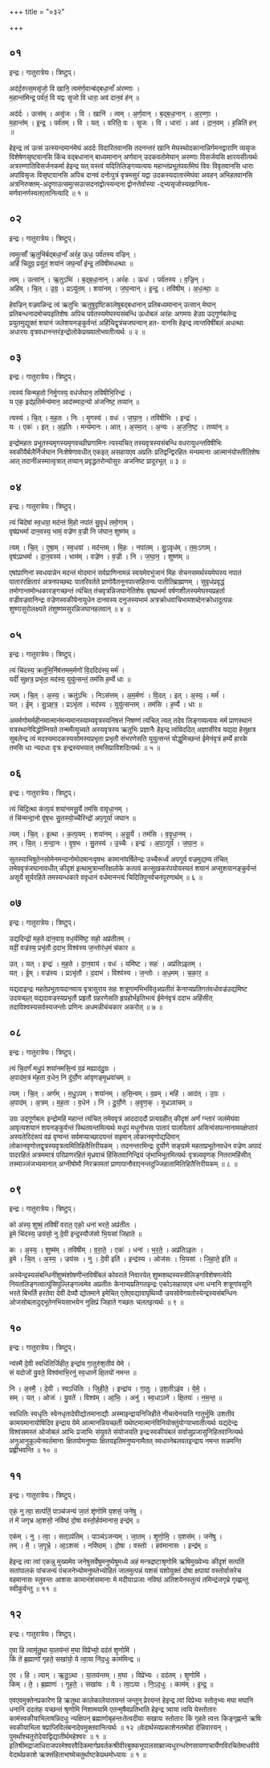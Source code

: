 +++
title = "०३२"

+++


## ०१
इन्द्रः। गातुरात्रेयः। त्रिष्टुप्।

अद॑र्द॒रुत्स॒मसृ॑जो॒ वि खानि॒ त्वम॑र्ण॒वान्ब॑द्बधा॒नाँ अ॑रम्णाः ।  
म॒हान्त॑मिन्द्र॒ पर्व॑तं॒ वि यद्वः सृ॒जो वि धारा॒ अव॑ दान॒वं ह॑न् ॥

अद॑र्दः । उत्स॑म् । असृ॑जः । वि । खानि॑ । त्वम् । अ॒र्ण॒वान् । ब॒द्ब॒धा॒नान् । अ॒र॒म्णाः॒ ।  
म॒हान्त॑म् । इ॒न्द्र॒ । पर्व॑तम् । वि । यत् । वरिति॒ वः । सृ॒जः । वि । धाराः॑ । अव॑ । दा॒न॒वम् । ह॒न्निति॑ हन् ॥

हेइन्द्र त्वं उत्सं उत्स्यन्दमानंमेघं अदर्दः विदारितवानसि तदनन्तरं खानि मेघस्थोदकानान्निर्गमनद्वाराणि व्यसृजः विशेषेणसृष्टवानसि किंच वद्बधानान् बाध्यमानान् अर्णवान् उदकवतोमेघान् अरम्णाः विसर्जयसि क्षारयसीत्यर्थः अत्ररम्णातिविसर्जनकर्मा हेइन्द्र यत् यस्त्वं यदितिलिङ्गव्यत्ययः महान्तंप्रभूतंपवर्तंमेघं विवः विवृतवानसि धाराः अपांविसृजः विसृष्टवानसि अपिच दानवं दनोःपुत्रं वृत्रमसुरं यद्वा उदकस्यदातारंमेघंवा अवहन् अभिहतवानसि अत्रनिरुक्तम्-अदृणाउत्समुत्सउत्सदनाद्वोत्स्यन्दना द्वोनत्तेर्वास्या -द्भ्यसृजोस्यखानित्व- मर्णवानर्णस्वतएतानित्यादि ॥ १ ॥

## ०२
इन्द्रः। गातुरात्रेयः। त्रिष्टुप्।

त्वमुत्साँ॑ ऋ॒तुभि॑र्बद्बधा॒नाँ अरं॑ह॒ ऊधः॒ पर्व॑तस्य वज्रिन् ।  
अहिं॑ चिदुग्र॒ प्रयु॑तं॒ शया॑नं जघ॒न्वाँ इ॑न्द्र॒ तवि॑षीमधत्थाः ॥

त्वम् । उत्सा॑न् । ऋ॒तुऽभिः॑ । ब॒द्ब॒धा॒नान् । अरं॑हः । ऊधः॑ । पर्व॑तस्य । व॒ज्रि॒न् ।  
अहि॑म् । चि॒त् । उ॒ग्र॒ । प्रऽयु॑तम् । शया॑नम् । ज॒घ॒न्वान् । इ॒न्द्र॒ । तवि॑षीम् । अ॒ध॒त्थाः॒ ॥

हेवज्रिन् वज्रवन्निन्द्र त्वं ऋतुभिः ऋतुषुवृष्टिकालेषुबद्बधानान् प्रतिबध्यमानान् उत्सान् मेघान् प्रतिबन्धनादमोचयइतिशेषः अपिच पर्वतस्यमेघस्यसंबन्धि ऊधोबलं अरंहः अगमयः हेउग्र उद्गूर्णबलेन्द्र प्रयुतमुद्युक्तं शयानं जलेशयनङ्कुर्वन्तं अहिंचिद्वृत्रंचजघन्वान् हत- वानसि हेइन्द्र त्वन्तविषींबलं अधत्थाः अधारयः वृत्रवधानन्तरंइन्द्रोलोकेप्रख्यातोभवतीत्यर्थः ॥ २ ॥

## ०३
इन्द्रः। गातुरात्रेयः। त्रिष्टुप्।

त्यस्य॑ चिन्मह॒तो निर्मृ॒गस्य॒ वध॑र्जघान॒ तवि॑षीभि॒रिन्द्रः॑ ।  
य एक॒ इद॑प्र॒तिर्मन्य॑मान॒ आद॑स्माद॒न्यो अ॑जनिष्ट॒ तव्या॑न् ॥

त्यस्य॑ । चि॒त् । म॒ह॒तः । निः । मृ॒गस्य॑ । वधः॑ । ज॒घा॒न॒ । तवि॑षीभिः । इन्द्रः॑ ।  
यः । एकः॑ । इत् । अ॒प्र॒तिः । मन्य॑मानः । आत् । अ॒स्मा॒त् । अ॒न्यः । अ॒ज॒नि॒ष्ट॒ । तव्या॑न् ॥

इन्द्रोमहतः प्रभूतस्यमृगस्यमृगवच्छीघ्रगामिनः त्यस्यचित् तस्यवृत्रस्यसंबन्धि वधरायुधन्तविषीभिः स्वकीयैर्बलैर्निर्जघान निःशेषेणावधीत् एकइत् असहायएव अप्रतिः प्रतिद्वन्द्विरहितः मन्यमानाः आत्मानंयोस्तीतिशेषः आत् तदानींअस्मात्वृत्रात् तव्यान् प्रवृद्धतरोन्योसुरः अजनिष्ट प्रादुरभूत् ॥ ३ ॥

## ०४
इन्द्रः। गातुरात्रेयः। त्रिष्टुप्।

त्यं चि॑देषां स्व॒धया॒ मद॑न्तं मि॒हो नपा॑तं सु॒वृधं॑ तमो॒गाम् ।  
वृष॑प्रभर्मा दान॒वस्य॒ भामं॒ वज्रे॑ण व॒ज्री नि ज॑घान॒ शुष्ण॑म् ॥

त्यम् । चि॒त् । ए॒षा॒म् । स्व॒धया॑ । मद॑न्तम् । मि॒हः । नपा॑तम् । सु॒ऽवृध॑म् । त॒मः॒ऽगाम् ।  
वृष॑ऽप्रभर्मा । दा॒न॒वस्य॑ । भाम॑म् । वज्रे॑ण । व॒ज्री । नि । ज॒घा॒न॒ । शुष्ण॑म् ॥

एषांप्राणिनां स्वधयान्नेन मदन्तं मोदमानं सर्वप्राणिनामन्नं स्वयमेवभुंजानं मिहः सेचनसमर्थस्यमेघस्य नपातं पातारंरक्षितारं अत्रनपच्छब्दः पातरिवर्तते प्राणोवैतनूनपात्सहितन्वः पातीतिब्राह्मणम् । सुवृधंप्रवृद्धं तमोगान्तमोन्धकारङ्गच्छन्तं त्यंचित् तंचवृत्रन्निजघानेतिशेषः वृषप्रभर्मा वर्षणशीलस्यमेघस्यप्रहर्ता वज्रीवज्रवानिन्द्रः वज्रेणस्वकीयेनायुधेन दानवस्य दनुजस्यभामं अत्रक्रोधवाचिभामशब्देनक्रोधादुत्पन्नः शुष्णासुरोलक्ष्यते तंशुष्णमसुरन्निजघानहतवान् ॥ ४ ॥

## ०५
इन्द्रः। गातुरात्रेयः। त्रिष्टुप्।

त्यं चि॑दस्य॒ क्रतु॑भि॒र्निष॑त्तमम॒र्मणो॑ वि॒ददिद॑स्य॒ मर्म॑ ।  
यदीं॑ सुक्षत्र॒ प्रभृ॑ता॒ मद॑स्य॒ युयु॑त्सन्तं॒ तम॑सि ह॒र्म्ये धाः ॥

त्यम् । चि॒त् । अ॒स्य॒ । क्रतु॑ऽभिः । निऽस॑त्तम् । अ॒म॒र्मणः॑ । वि॒दत् । इत् । अ॒स्य॒ । मर्म॑ ।  
यत् । ई॒म् । सु॒ऽक्ष॒त्र॒ । प्रऽभृ॑ता । मद॑स्य । युयु॑त्सन्तम् । तम॑सि । ह॒र्म्ये । धाः ॥

अमर्मणोमर्महीनमात्मानंमन्यमानस्याम्यवृत्रस्यनिषत्तं निषण्णं त्यंचित् त्यत् तदेव लिङ्गव्यत्ययः मर्म प्राणस्थानं यत्रस्थानेविद्धोम्नियते तन्मर्मेत्युच्यते अस्यवृत्रस्य ऋतुभिः प्रज्ञानैः हेइन्द्र त्वंविददित् अज्ञासीरेव यद्यदा हेसुक्षत्र सुबलेन्द्र त्वं मदस्यमादकस्यसोमस्यप्रभृता प्रभृतौ संभरणेसति युयुत्सन्तं योद्धुमिच्छन्तं ईमेनंवृत्रं हर्म्ये हारके तमसि धाः न्यदधाः वृत्रः इन्द्रस्यभयात् तमसिप्राविशदित्यर्थः ॥ ५ ॥

## ०६
इन्द्रः। गातुरात्रेयः। त्रिष्टुप्।

त्यं चि॑दि॒त्था क॑त्प॒यं शया॑नमसू॒र्ये तम॑सि वावृधा॒नम् ।  
तं चि॑न्मन्दा॒नो वृ॑ष॒भः सु॒तस्यो॒च्चैरिन्द्रो॑ अप॒गूर्या॑ जघान ॥

त्यम् । चि॒त् । इ॒त्था । क॒त्प॒यम् । शया॑नम् । अ॒सू॒र्ये । तम॑सि । व॒वृ॒धा॒नम् ।  
तम् । चि॒त् । म॒न्दा॒नः । वृ॒ष॒भः । सु॒तस्य॑ । उ॒च्चैः । इन्द्रः॑ । अ॒प॒ऽगूर्य॑ । ज॒घा॒न॒ ॥

सुतस्याभिषुतेनसोमेनमन्दानोमोदमानःवृषभः कामानांवर्षितेन्द्रः उच्चैरूर्ध्वं अपगूर्य वज्रमुद्यम्य तंचित् तमेववृत्रंजघानावधीत् कीदृशं इत्थामुत्रान्तरिक्षलोके कत्पयं कत्सुखकरंपयोयस्यतं शयानं अप्सुशयानङ्कुर्वन्तं असूर्ये सूर्यरहिते तमस्यन्धकारे ववृधानं वर्धमानन्त्यं चिदितिपुनर्वचनंपूरणार्थम् ॥ ६ ॥

## ०७
इन्द्रः। गातुरात्रेयः। त्रिष्टुप्।

उद्यदिन्द्रो॑ मह॒ते दा॑न॒वाय॒ वध॒र्यमि॑ष्ट॒ सहो॒ अप्र॑तीतम् ।  
यदीं॒ वज्र॑स्य॒ प्रभृ॑तौ द॒दाभ॒ विश्व॑स्य ज॒न्तोर॑ध॒मं च॑कार ॥

उत् । यत् । इन्द्रः॑ । म॒ह॒ते । दा॒न॒वाय॑ । वधः॑ । यमि॑ष्ट । सहः॑ । अप्र॑तिऽइतम् ।  
यत् । ई॒म् । वज्र॑स्य । प्रऽभृ॑तौ । द॒दाभ॑ । विश्व॑स्य । ज॒न्तोः । अ॒ध॒मम् । च॒का॒र॒ ॥

यद्यदाइन्द्रः महतेप्रभूतायदानवाय वृत्रासुराय सहः शत्रूणामभिभवितृअप्रतीतं केनाप्यप्रतिगतंवधोवज्रंउद्यमिष्ट उदयच्छ्त् यद्यदावज्रस्यप्रभृतौ प्रहृतौ ग्रहरणेसति हृग्रहोर्भइतिभत्वं ईमेनंवृत्रं ददाभ अहिंसीत् तदाविश्वस्यसर्वस्यजन्तोः प्रणिनः अधमन्नीचंचकार अकरोत् ॥ ७ ॥

## ०८
इन्द्रः। गातुरात्रेयः। त्रिष्टुप्।

त्यं चि॒दर्णं॑ मधु॒पं शया॑नमसि॒न्वं व॒व्रं मह्याद॑दु॒ग्रः ।  
अ॒पाद॑म॒त्रं म॑ह॒ता व॒धेन॒ नि दु॑र्यो॒ण आ॑वृणङ्मृ॒ध्रवा॑चम् ॥

त्यम् । चि॒त् । अर्ण॑म् । म॒धु॒ऽपम् । शया॑नम् । अ॒सि॒न्वम् । व॒व्रम् । महि॑ । आद॑त् । उ॒ग्रः ।  
अ॒पाद॑म् । अ॒त्रम् । म॒ह॒ता । व॒धेन॑ । नि । दु॒र्यो॒णे । अ॒वृ॒ण॒क् । मृ॒ध्रऽवा॑चम् ॥

उग्रः उद्गूर्णबलः इन्द्रोमहि महान्तं त्यंचित् तमेववृत्रं आददाददौ प्रत्यग्रहीत् कीदृशं अर्णं ग्न्तारं जलंमेघंवा आवृत्यशयानं शयनङ्कुर्वन्तं स्थितवन्तमित्यर्थः मधुपं मधुनोंभसः पातारं पालयितारं असिन्वंसपत्नानामवक्षेप्तारं अस्यतेरिदंरूपं वव्रं वृण्वन्तं सर्वमप्याच्छादयन्तं सइमान् लोकानवृणोद्यदिमान् लोकानवृणोत्तद्वृत्रस्यवृत्रत्वमितिहितैत्तिरीयकम् । तदनन्तरमिन्द्रः दुर्योणे सङ्ग्रामे महताप्रभूतेनवधेन वज्रेण अपादं पादरहितं अत्रममात्रं परिप्राणरहितं मृध्रवाचं हिंसितवागिन्द्रियं जृंभाभिभूतमित्यर्थः वृत्रन्न्यवृणक् नितरामहिंसीत् तस्माज्जंजभ्यमानात् अग्नीषोमौ निरक्रामतां प्राणापानौवाएनन्तदुज्जिहातामितिहितैत्तिरीयकम् ॥ ८ ॥

## ०९
इन्द्रः। गातुरात्रेयः। त्रिष्टुप्।

को अ॑स्य॒ शुष्मं॒ तवि॑षीं वरात॒ एको॒ धना॑ भरते॒ अप्र॑तीतः ।  
इ॒मे चि॑दस्य॒ ज्रय॑सो॒ नु दे॒वी इन्द्र॒स्यौज॑सो भि॒यसा॑ जिहाते ॥

कः । अ॒स्य॒ । शुष्म॑म् । तवि॑षीम् । व॒रा॒ते॒ । एकः॑ । धना॑ । भ॒र॒ते॒ । अप्र॑तिऽइतः ।  
इ॒मे । चि॒त् । अ॒स्य॒ । ज्रय॑सः । नु । दे॒वी इति॑ । इन्द्र॑स्य । ओज॑सः । भि॒यसा॑ । जि॒हा॒ते॒ इति॑ ॥

अस्येन्द्रस्यसंबन्धिनींशुष्मंशोषणीन्तविषींबलं कोवराते निवारयेत् शुष्मशब्दस्यस्त्रीलिङ्गविशेषणत्वेपि नियतलिङ्गत्वात्पुंसिपुल्लिङ्गत्वमेव अप्रतीतः केनाप्यप्रतिगतइन्द्रः एकोऽसहायएव धना धनानि शत्रूणांवसूनि भरते बिभर्ति हरतेवा देवी देव्यौ द्योतमाने इमेचित् एतेएवद्यावापृथिव्यौ ज्रयसोवेगवतोस्येन्द्रस्यसंबन्धिनः ओजसोबलादुद्भूतेनभियसाभयेन नुक्षिप्रं जिहाते गच्छतः चलतइत्यर्थः ॥ ९ ॥

## १०
इन्द्रः। गातुरात्रेयः। त्रिष्टुप्।

न्य॑स्मै दे॒वी स्वधि॑तिर्जिहीत॒ इन्द्रा॑य गा॒तुरु॑श॒तीव॑ येमे ।  
सं यदोजो॑ यु॒वते॒ विश्व॑माभि॒रनु॑ स्व॒धाव्ने॑ क्षि॒तयो॑ नमन्त ॥

नि । अ॒स्मै॒ । दे॒वी । स्वऽधि॑तिः । जि॒ही॒ते॒ । इन्द्रा॑य । गा॒तुः । उ॒श॒तीऽइ॑व । ये॒मे॒ ।  
सम् । यत् । ओजः॑ । यु॒वते॑ । विश्व॑म् । आ॒भिः॒ । अनु॑ । स्व॒धाऽव्ने॑ । क्षि॒तयः॑ । न॒म॒न्त॒ ॥

स्वधितिः स्वधृतिः स्वेनधृतादेवीद्योतमानाद्यौः अस्माइन्द्रायनिजिहीते नीचत्वेनयाति गातुर्भूमिः उशतीव कामयमानायोषिदिव इन्द्राय येमे आत्मानन्नियच्छती यथेष्टमात्मानंविनियोक्तुंयोग्याभवतीत्यर्थः यद्यदेन्द्रः विश्वंसमस्तं ओजोबलं आभिः प्रजाभिः संयुवते संयोजयति इन्द्रःस्वकीयंबलं सर्वासुप्रजासुनिहितवानित्यर्थः अनुआनुकूल्येनवर्तमानाः क्षितयोमनुष्याः क्षितयइतिमनुष्यनामैतत् स्वधाव्नेबलवतइन्द्राय नमन्त सन्नमन्ति प्रह्वीभवन्ति ॥ १० ॥

## ११
इन्द्रः। गातुरात्रेयः। त्रिष्टुप्।

एकं॒ नु त्वा॒ सत्प॑तिं॒ पाञ्च॑जन्यं जा॒तं शृ॑णोमि य॒शसं॒ जने॑षु ।  
तं मे॑ जगृभ्र आ॒शसो॒ नवि॑ष्ठं दो॒षा वस्तो॒र्हव॑मानास॒ इन्द्र॑म् ॥

एक॑म् । नु । त्वा॒ । सत्ऽप॑तिम् । पाञ्च॑ऽजन्यम् । जा॒तम् । शृ॒णो॒मि॒ । य॒शस॑म् । जने॑षु ।  
तम् । मे॒ । ज॒गृ॒भ्रे॒ । आ॒ऽशसः॑ । नवि॑ष्ठम् । दो॒षा । वस्तोः॑ । हव॑मानासः । इन्द्र॑म् ॥

हेइन्द्र त्वा त्वां एकन्नु मुख्यमेव जनेषुसर्वेषुमनुष्येषुमध्ये अहं मन्त्रद्रष्टाश्रृणोमि ऋषिमुख्येभ्यः कीदृशं सत्पतिं सतांपालकं पांचजन्यं पंचजनेभ्योमनुष्य्तेभ्योहितं जातमुत्पन्नं यशसं यशोयुक्तं दोषा क्षपायां वस्तोर्वासरेच वहमानासः स्तुवन्तः आशसः कामानंशंसमानाः मे मदीयाःप्रजाः नविष्ठं अतिशयेनस्तुत्यं तमिन्द्रंजगृभ्रे गृय्ह्णन्तु स्वीकुर्वन्तु ॥ ११ ॥

## १२
इन्द्रः। गातुरात्रेयः। त्रिष्टुप्।

ए॒वा हि त्वामृ॑तु॒था या॒तय॑न्तं म॒घा विप्रे॑भ्यो॒ दद॑तं शृ॒णोमि॑ ।  
किं ते॑ ब्र॒ह्माणो॑ गृहते॒ सखा॑यो॒ ये त्वा॒या नि॑द॒धुः काम॑मिन्द्र ॥

ए॒व । हि । त्वाम् । ऋ॒तु॒ऽथा । या॒तय॑न्तम् । म॒घा । विप्रे॑भ्यः । दद॑तम् । शृ॒णोमि॑ ।  
किम् । ते॒ । ब्र॒ह्माणः॑ । गृ॒ह॒ते॒ । सखा॑यः । ये । त्वा॒ऽया । नि॒ऽद॒धुः । काम॑म् । इ॒न्द्र॒ ॥

एवएवमुक्तेनप्रकारेण हि ऋतुथा कालेकालेयातयन्तं जन्तून् प्रेरयन्तं हेइन्द्र त्वां विप्रेभ्यः स्तोतृभ्यः मघा मघानि धनानि ददतंफ़् यच्छन्तं श्रृणोमि निशामयामि एतन्मृषैवप्रतिभाति हेइन्द्र त्र्वाया त्वयि येस्तोतारः कामंस्वकीयाभिलाषन्निदधुः न्यक्षिपन् ब्रह्माणोबृहन्तःतेत्वदीयाः सखायः स्तोतारः किं गृहते त्वत्तः किङ्गृह्णन्ते ऋषिः स्वकीयाभिला षप्राप्तिविलंबनादेवमुक्तवानित्यर्थः ॥ १२ ॥वेदार्थस्यप्रकाशेनतमोहा र्दन्निवारयन् । पुमर्थांश्चतुरोदेयाद्विद्यातीर्थमहेश्वरः ॥ १ ॥इतिश्रीमद्राजाधिराजपरमेश्वरवैदिकमार्गप्रवर्तकश्रीवीरबुक्कभूपालसाम्राज्यधुरन्धरेणसायणाचार्येणविरचितेमाधवीयेवेदार्थप्रकाशे ऋक्संहिताभाष्येचतुर्थाष्टकेप्रथमोध्यायः ॥ १ ॥